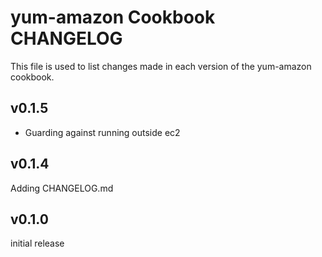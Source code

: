 yum-amazon Cookbook CHANGELOG
======================
This file is used to list changes made in each version of the yum-amazon cookbook.

v0.1.5
------
- Guarding against running outside ec2

v0.1.4
------
Adding CHANGELOG.md

v0.1.0
------
initial release
